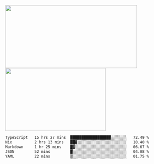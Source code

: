 <a href="https://github.com/anuraghazra/github-readme-stats">
  <img height=200 width=420 align="center" src="https://github-readme-stats.vercel.app/api?username=airRnot1106&hide_title=true&show_icons=true&rank_icon=github" />
</a>
<a href="https://github.com/anuraghazra/convoychat">
  <img height=200 width=320 align="center" src="https://github-readme-stats.vercel.app/api/top-langs/?username=airRnot1106&hide_title=true&layout=compact&hide=html,css" />
</a>

<!--START_SECTION:waka-->

```txt
TypeScript   15 hrs 27 mins  ██████████████████░░░░░░░   72.49 %
Nix          2 hrs 13 mins   ██▓░░░░░░░░░░░░░░░░░░░░░░   10.40 %
Markdown     1 hr 25 mins    █▓░░░░░░░░░░░░░░░░░░░░░░░   06.67 %
JSON         52 mins         █░░░░░░░░░░░░░░░░░░░░░░░░   04.08 %
YAML         22 mins         ▒░░░░░░░░░░░░░░░░░░░░░░░░   01.75 %
```

<!--END_SECTION:waka-->

